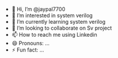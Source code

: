 - 👋 Hi, I’m @jaypal7700
- 👀 I’m interested in system verilog 
- 🌱 I’m currently learning  system verilog
- 💞️ I’m looking to collaborate on Sv project 
- 📫 How to reach me using Linkedin
- 😄 Pronouns: ...
- ⚡ Fun fact: ...

<!---
jaypal7700/jaypal7700 is a ✨ special ✨ repository because its `README.md` (this file) appears on your GitHub profile.
You can click the Preview link to take a look at your changes.
--->
